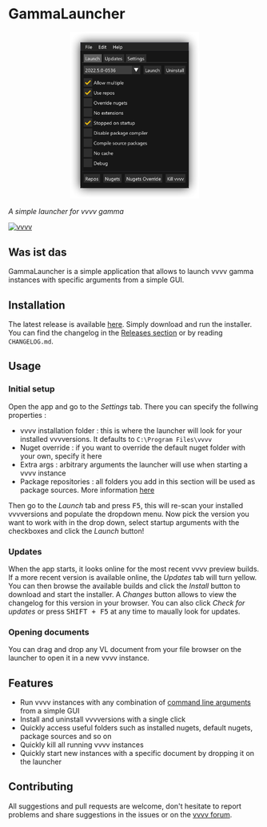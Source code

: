 # GammaLauncher

<p align="center">
<img src="capture.png" title="" alt="GitHub Logo" width="259">
</p>

_A simple launcher for vvvv gamma_

[![vvvv](https://img.shields.io/static/v1?label=MADE%20WITH&message=VVVV&color=191919&style=for-the-badge)](https://visualprogramming.net/)

## Was ist das

GammaLauncher is a simple application that allows to launch vvvv gamma instances with specific arguments from a simple GUI.

## Installation

The latest release is available [here](https://github.com/sebescudie/GammaLauncher/releases/latest). Simply download and run the installer. You can find the changelog in the [Releases section](https://github.com/sebescudie/GammaLauncher/releases) or by reading `CHANGELOG.md`.

## Usage

### Initial setup

Open the app and go to the _Settings_ tab. There you can specify the follwing properties :

- vvvv installation folder : this is where the launcher will look for your installed vvvversions. It defaults to `C:\Program Files\vvvv`
- Nuget override : if you want to override the default nuget folder with your own, specify it here
- Extra args : arbitrary arguments the launcher will use when starting a vvvv instance
- Package repositories : all folders you add in this section will be used as package sources. More information [here](https://thegraybook.vvvv.org/reference/extending/contributing.html#source-package-repositories)

Then go to the _Launch_ tab and press <kbd>F5</kbd>, this will re-scan your installed vvvversions and populate the dropdown menu. Now pick the version you want to work with in the drop down, select startup arguments with the checkboxes and click the _Launch_ button!

### Updates

When the app starts, it looks online for the most recent vvvv preview builds. If a more recent version is available online, the _Updates_ tab will turn yellow. You can then browse the available builds and click the _Install_ button to download and start the installer. A _Changes_ button allows to view the changelog for this version in your browser. You can also click _Check for updates_ or press <kbd>SHIFT + F5</kbd> at any time to maually look for updates.

### Opening documents

You can drag and drop any VL document from your file browser on the launcher to open it in a new vvvv instance.

## Features

- Run vvvv instances with any combination of [command line arguments](https://thegraybook.vvvv.org/reference/hde/commandline-arguments.html#commandline-arguments) from a simple GUI
- Install and uninstall vvvversions with a single click
- Quickly access useful folders such as installed nugets, default nugets, package sources and so on
- Quickly kill all running vvvv instances
- Quickly start new instances with a specific document by dropping it on the launcher

## Contributing

All suggestions and pull requests are welcome, don't hesitate to report problems and share suggestions in the issues or on the [vvvv forum](http://wwww.discourse.vvvv.org).
